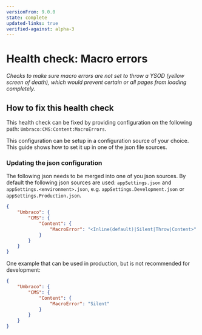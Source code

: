 ```yaml
---
versionFrom: 9.0.0
state: complete
updated-links: true
verified-against: alpha-3
---
```


# Health check: Macro errors

_Checks to make sure macro errors are not set to throw a YSOD (yellow screen of death), which would prevent certain or all pages from loading completely._

## How to fix this health check

This health check can be fixed by providing configuration on the following path: `Umbraco:CMS:Content:MacroErrors`.

This configuration can be setup in a configuration source of your choice. This guide shows how to set it up in one of the json file sources.

### Updating the json configuration

The following json needs to be merged into one of you json sources. By default the following json sources are used: `appSettings.json` and `appSettings.<environment>.json`, e.g. `appSettings.Development.json` or `appSettings.Production.json`.

```json
{
    "Umbraco": {
        "CMS": {
            "Content": {
                "MacroError": "<Inline(default)|Silent|Throw|Content>"
            }
        }
    }
}
```

One example that can be used in production, but is not recommended for development:

```json
{
    "Umbraco": {
        "CMS": {
            "Content": {
                "MacroError": "Silent"
            }
        }
    }
}
```
